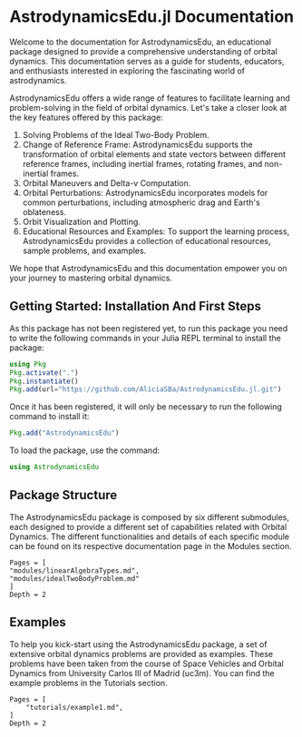 # AstrodynamicsEdu.jl Documentation

Welcome to the documentation for AstrodynamicsEdu, an educational package designed to provide 
a comprehensive understanding of orbital dynamics. This documentation serves as a guide for 
students, educators, and enthusiasts interested in exploring the fascinating world of astrodynamics.

AstrodynamicsEdu offers a wide range of features to facilitate learning and problem-solving in the 
field of orbital dynamics. Let's take a closer look at the key features offered by this package:

1. Solving Problems of the Ideal Two-Body Problem.
2. Change of Reference Frame: AstrodynamicsEdu supports the transformation of orbital elements and state vectors between different reference frames, including inertial frames, rotating frames, and non-inertial frames.
3. Orbital Maneuvers and Delta-v Computation.
4. Orbital Perturbations: AstrodynamicsEdu incorporates models for common perturbations, including atmospheric drag and Earth's oblateness.
5. Orbit Visualization and Plotting.
6. Educational Resources and Examples: To support the learning process, AstrodynamicsEdu provides a collection of educational resources, sample problems, and examples.

We hope that AstrodynamicsEdu and this documentation empower you on your journey to mastering orbital 
dynamics.

## Getting Started: Installation And First Steps
As this package has not been registered yet, to run this package you need to write the following 
commands in your Julia REPL terminal to install the package:

```julia
using Pkg
Pkg.activate(".")
Pkg.instantiate()
Pkg.add(url="https://github.com/AliciaSBa/AstrodynamicsEdu.jl.git")
```

Once it has been registered, it will only be necessary to run the following command to install it:
```julia
Pkg.add("AstrodynamicsEdu")
```

To load the package, use the command:

```julia
using AstrodynamicsEdu
```

## Package Structure
The AstrodynamicsEdu package is composed by six different submodules, each designed to provide a 
different set of capabilities related with Orbital Dynamics. The different functionalities and 
details of each specific module can be found on its respective documentation page in the Modules section.
```@contents
Pages = [
"modules/linearAlgebraTypes.md",
"modules/idealTwoBodyProblem.md"
]
Depth = 2
```

## Examples
To help you kick-start using the AstrodynamicsEdu package, a set of extensive orbital dynamics
problems are provided as examples. These problems have been taken from the course of Space Vehicles 
and Orbital Dynamics from University Carlos III of Madrid (uc3m). You can find the example 
problems in the Tutorials section.

```@contents
Pages = [
    "tutorials/example1.md",
]
Depth = 2
```